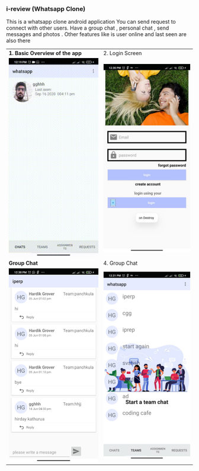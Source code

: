 ### i-review (Whatsapp Clone)

This is a whatsapp clone android application 
You can send request to connect with other users. Have a group chat , personal chat , send messages and photos . Other features like is user online and last seen are also there


<table style="border:none;">
  <tr>
    <td><b>1. Basic Overview of the app <b></td>
    <td>2. Login Screen </td>
  </tr>
      
  <tr>
    <td align="center"><img width="350px" src="whatsappGif.gif"></td>
    <td  align="center"><img width="350px" style="float:right;position:relative;" src="whatsappLogin.jpeg"></td>
  </tr>
  
  <tr>
    <td><b>Group Chat <b></td>
    <td>4. Group Chat
     </td>
  </tr>
      
  <tr>
    <td align="center"><img width="350px" src="whatsappGroup.jpeg"></td>
    <td align="center"><img width="350px" style="float:right;position:relative;" src="whatsappGroupChat.jpeg"></td>
  </tr>
